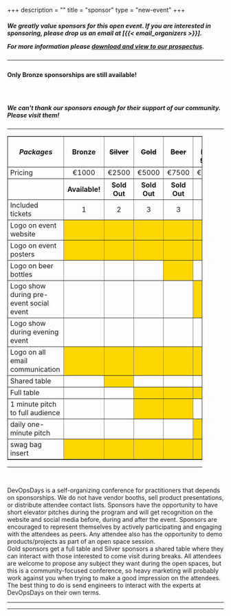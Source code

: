 +++
description = ""
title = "sponsor"
type = "new-event"
+++
<br>
<h5>
<p>We greatly value sponsors for this open event.  If you are interested in sponsoring, please drop us an email at [{{< email_organizers >}}].</p>
<p>For more information please <a href="http://assets.devopsdays.org/events/2017/amsterdam/devopsdays_ams_2017_sponsor-prospectus_v20170331-01.pdf">download and view to our prospectus</a>.</p>  
</h5>
<hr>
<h4 style="padding-top: 5px"><b>Only Bronze sponsorships are still available!</b></h4>
<br>
<h5 style="padding-top: 5px">We can't thank our sponsors enough for their support of our community. Please visit them!</h5>
<hr>
<div style="width:90%" align="center">
  <table border=1>
    <tr>
      <th style="width: 45%; padding: 5px"><i>Packages</i></th>
      <th style="width: 7%; padding: 5px"><center>Bronze</center></th>
      <th style="width: 7%; padding: 5px"><center><strike>Silver</strike></center></th>
      <th style="width: 7%; padding: 5px"><center><strike>Gold</strike></center></th>
      <th style="width: 8%; padding: 5px"><center><strike>Beer</strike></center></th>
      <th style="width: 8%; padding: 5px"><center><strike>Pre-Event Social</strike></center></th>
      <th style="width: 8%; padding: 5px"><center><strike>Evening Slot</strike></center></th>
    </tr>
    <tr>
      <td style="padding-left: 5px">Pricing</td>
      <td><center>€1000</center></td>
      <td><center>€2500</center></td>
      <td><center>€5000</center></td>
      <td><center>€7500</center></td>
      <td><center>€10000</center></td>
      <td><center>€12500</center></td>
    </tr>
    <tr>
      <td style="padding-left: 5px">&nbsp;</td>
      <th><center>Available!</center></th>
      <th><center>Sold Out</center></th>
      <th><center>Sold Out</center></th>
      <th><center>Sold Out</center></th>
      <th><center>Sold Out</center></th>
      <th><center>Sold Out</center></th>
    </tr>
    <tr>
      <td style="padding-left: 5px">Included tickets</td>
      <td><center>1</center></td>
      <td><center>2</center></td>
      <td><center>3</center></td>
      <td><center>3</center></td>
      <td><center>5</center></td>
      <td><center>5</center></td>
    </tr>
    <tr>
      <td style="padding-left: 5px">Logo on event website</td>
      <td bgcolor="gold"><center>&nbsp;</center></td>
      <td bgcolor="gold"><center>&nbsp;</center></td>
      <td bgcolor="gold"><center>&nbsp;</center></td>
      <td bgcolor="gold"><center>&nbsp;</center></td>
      <td bgcolor="gold"><center>&nbsp;</center></td>
      <td bgcolor="gold"><center>&nbsp;</center></td>
    </tr>
    <tr>
      <td style="padding-left: 5px">Logo on event posters</td>
      <td bgcolor="gold"><center>&nbsp;</center></td>
      <td bgcolor="gold"><center>&nbsp;</center></td>
      <td bgcolor="gold"><center>&nbsp;</center></td>
      <td bgcolor="gold"><center>&nbsp;</center></td>
      <td bgcolor="gold"><center>&nbsp;</center></td>
      <td bgcolor="gold"><center>&nbsp;</center></td>
    </tr>
    <tr>
      <td style="padding-left: 5px">Logo on beer bottles</td>
      <td><center>&nbsp;</center></td>
      <td><center>&nbsp;</center></td>
      <td><center>&nbsp;</center></td>
      <td bgcolor="gold"><center>&nbsp;</center></td>
      <td><center>&nbsp;</center></td>
      <td><center>&nbsp;</center></td>
    </tr>
    <tr>
      <td style="padding-left: 5px">Logo show during pre-event social event</td>
      <td><center>&nbsp;</center></td>
      <td><center>&nbsp;</center></td>
      <td><center>&nbsp;</center></td>
      <td><center>&nbsp;</center></td>
      <td bgcolor="gold"><center>&nbsp;</center></td>
      <td><center>&nbsp;</center></td>
    </tr>
    <tr>
      <td style="padding-left: 5px">Logo show during evening event</td>
      <td><center>&nbsp;</center></td>
      <td><center>&nbsp;</center></td>
      <td><center>&nbsp;</center></td>
      <td><center>&nbsp;</center></td>
      <td><center>&nbsp;</center></td>
      <td bgcolor="gold"><center>&nbsp;</center></td>
    </tr>
    <tr>
      <td style="padding-left: 5px">Logo on all email communication</td>
      <td bgcolor="gold"><center>&nbsp;</center></td>
      <td bgcolor="gold"><center>&nbsp;</center></td>
      <td bgcolor="gold"><center>&nbsp;</center></td>
      <td bgcolor="gold"><center>&nbsp;</center></td>
      <td bgcolor="gold"><center>&nbsp;</center></td>
      <td bgcolor="gold"><center>&nbsp;</center></td>
    </tr>
    <tr>
      <td style="padding-left: 5px">Shared table</td>
      <td><center>&nbsp;</center></td>
      <td bgcolor="gold"><center>&nbsp;</center></td>
      <td><center>&nbsp;</center></td>
      <td><center>&nbsp;</center></td>
      <td><center>&nbsp;</center></td>
      <td><center>&nbsp;</center></td>
    </tr>
    <tr>
      <td style="padding-left: 5px">Full table</td>
      <td><center>&nbsp;</center></td>
      <td><center>&nbsp;</center></td>
      <td bgcolor="gold"><center>&nbsp;</center></td>
      <td bgcolor="gold"><center>&nbsp;</center></td>
      <td bgcolor="gold"><center>&nbsp;</center></td>
      <td bgcolor="gold"><center>&nbsp;</center></td>
    </tr>
    <tr>
      <td style="padding-left: 5px">1 minute pitch to full audience</td>
      <td><center>&nbsp;</center></td>
      <td><center>&nbsp;</center></td>
      <td bgcolor="gold"><center>&nbsp;</center></td>
      <td bgcolor="gold"><center>&nbsp;</center></td>
      <td><center>&nbsp;</center></td>
      <td><center>&nbsp;</center></td>
    </tr>
    <tr>
      <td style="padding-left: 5px">daily one-minute pitch</td>
      <td><center>&nbsp;</center></td>
      <td><center>&nbsp;</center></td>
      <td><center>&nbsp;</center></td>
      <td><center>&nbsp;</center></td>
      <td bgcolor="gold"><center>&nbsp;</center></td>
      <td bgcolor="gold"><center>&nbsp;</center></td>
    </tr>
    <tr>
      <td style="padding-left: 5px">swag bag insert</td>
      <td bgcolor="gold"><center>&nbsp;</center></td>
      <td bgcolor="gold"><center>&nbsp;</center></td>
      <td bgcolor="gold"><center>&nbsp;</center></td>
      <td bgcolor="gold"><center>&nbsp;</center></td>
      <td bgcolor="gold"><center>&nbsp;</center></td>
      <td bgcolor="gold"><center>&nbsp;</center></td>
    </tr>
  </table>
  <hr/>
</div>
<br/>

DevOpsDays is a self-organizing conference for practitioners that depends on sponsorships. We do not have vendor booths, sell product presentations, or distribute attendee contact lists. Sponsors have the opportunity to have short elevator pitches during the program and will get recognition on the website and social media before, during and after the event. Sponsors are encouraged to represent themselves by actively participating and engaging with the attendees as peers. Any attendee also has the opportunity to demo products/projects as part of an open space session.
<br>
Gold sponsors get a full table and Silver sponsors a shared table where they can interact with those interested to come visit during breaks. All attendees are welcome to propose any subject they want during the open spaces, but this is a community-focused conference, so heavy marketing will probably work against you when trying to make a good impression on the attendees.
<br>
The best thing to do is send engineers to interact with the experts at DevOpsDays on their own terms.
<br>
<hr/>


<hr/>